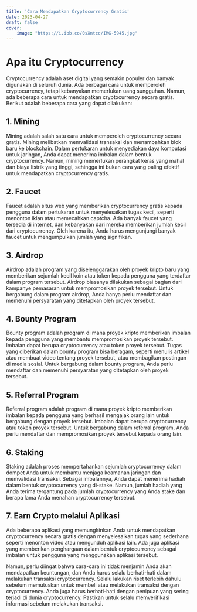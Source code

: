```yaml
---
title: 'Cara Mendapatkan Cryptocurrency Gratis'
date: 2023-04-27
draft: false
cover:
    image: "https://i.ibb.co/0sXntcc/IMG-5945.jpg"
---
```

# Apa itu Cryptocurrency

Cryptocurrency adalah aset digital yang semakin populer dan banyak digunakan di seluruh dunia. Ada berbagai cara untuk memperoleh cryptocurrency, tetapi kebanyakan memerlukan uang sungguhan. Namun, ada beberapa cara untuk mendapatkan cryptocurrency secara gratis. Berikut adalah beberapa cara yang dapat dilakukan:

## 1. Mining

Mining adalah salah satu cara untuk memperoleh cryptocurrency secara gratis. Mining melibatkan memvalidasi transaksi dan menambahkan blok baru ke blockchain. Dalam pertukaran untuk menyediakan daya komputasi untuk jaringan, Anda dapat menerima imbalan dalam bentuk cryptocurrency. Namun, mining memerlukan perangkat keras yang mahal dan biaya listrik yang tinggi, sehingga ini bukan cara yang paling efektif untuk mendapatkan cryptocurrency gratis.

## 2. Faucet

Faucet adalah situs web yang memberikan cryptocurrency gratis kepada pengguna dalam pertukaran untuk menyelesaikan tugas kecil, seperti menonton iklan atau memecahkan captcha. Ada banyak faucet yang tersedia di internet, dan kebanyakan dari mereka memberikan jumlah kecil dari cryptocurrency. Oleh karena itu, Anda harus mengunjungi banyak faucet untuk mengumpulkan jumlah yang signifikan.

## 3. Airdrop

Airdrop adalah program yang diselenggarakan oleh proyek kripto baru yang memberikan sejumlah kecil koin atau token kepada pengguna yang terdaftar dalam program tersebut. Airdrop biasanya dilakukan sebagai bagian dari kampanye pemasaran untuk mempromosikan proyek tersebut. Untuk bergabung dalam program airdrop, Anda hanya perlu mendaftar dan memenuhi persyaratan yang ditetapkan oleh proyek tersebut.

## 4. Bounty Program

Bounty program adalah program di mana proyek kripto memberikan imbalan kepada pengguna yang membantu mempromosikan proyek tersebut. Imbalan dapat berupa cryptocurrency atau token proyek tersebut. Tugas yang diberikan dalam bounty program bisa beragam, seperti menulis artikel atau membuat video tentang proyek tersebut, atau membagikan postingan di media sosial. Untuk bergabung dalam bounty program, Anda perlu mendaftar dan memenuhi persyaratan yang ditetapkan oleh proyek tersebut.

## 5. Referral Program

Referral program adalah program di mana proyek kripto memberikan imbalan kepada pengguna yang berhasil mengajak orang lain untuk bergabung dengan proyek tersebut. Imbalan dapat berupa cryptocurrency atau token proyek tersebut. Untuk bergabung dalam referral program, Anda perlu mendaftar dan mempromosikan proyek tersebut kepada orang lain.

## 6. Staking

Staking adalah proses mempertahankan sejumlah cryptocurrency dalam dompet Anda untuk membantu menjaga keamanan jaringan dan memvalidasi transaksi. Sebagai imbalannya, Anda dapat menerima hadiah dalam bentuk cryptocurrency yang di-stake. Namun, jumlah hadiah yang Anda terima tergantung pada jumlah cryptocurrency yang Anda stake dan berapa lama Anda menahan cryptocurrency tersebut.

## 7. Earn Crypto melalui Aplikasi

Ada beberapa aplikasi yang memungkinkan Anda untuk mendapatkan cryptocurrency secara gratis dengan menyelesaikan tugas yang sederhana seperti menonton video atau mengunduh aplikasi lain. Ada juga aplikasi yang memberikan penghargaan dalam bentuk cryptocurrency sebagai imbalan untuk pengguna yang menggunakan aplikasi tersebut.

Namun, perlu diingat bahwa cara-cara ini tidak menjamin Anda akan mendapatkan keuntungan, dan Anda harus selalu berhati-hati dalam melakukan transaksi cryptocurrency. Selalu lakukan riset terlebih dahulu sebelum memutuskan untuk membeli atau melakukan transaksi dengan cryptocurrency. Anda juga harus berhati-hati dengan penipuan yang sering terjadi di dunia cryptocurrency. Pastikan untuk selalu memverifikasi informasi sebelum melakukan transaksi.
